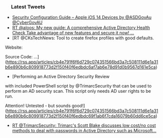 <h3><a href="https://twitter.com/endi24"><img height=16 src="https://upload.wikimedia.org/wikipedia/sco/9/9f/Twitter_bird_logo_2012.svg"></a> Latest Tweets</h3>

<!-- BLOG-POST-LIST:START -->
- [Security Configuration Guide – Apple iOS 14 Devices
by @ASDGovAu @CyberGovAU](https://rss.app/articles/cb4e791f6f6d729c074351566bd3a7c508111d6e1a31b6e890b6c809918773d2f150f40f6edbdc60f4a0627dd9130c9267d26ee1c7)
- [RT @aloos: My new guide: A comprehensive Active Directory Health Check
Take advantage of new features and secure it now!
…](https://rss.app/articles/cb4e791f6f6d729c074351566bd3a7c508111d6e1a31b6e890b6c809918773d2f150f40f6edbdc60f7a46e7dd81c099569d568e5cb)
- [RT @CKsTechNews: Tool to create firefox profiles with good defaults. 

Website:


Source Code:
…](https://rss.app/articles/cb4e791f6f6d729c074351566bd3a7c508111d6e1a31b6e890b6c809918773d2f150f40f6edbdc6af7ab6e78d91d0b9567d161e5ca)
- [Performing an Active Directory Security Review

with included PowerShell script by ⁦@TrimarcSecurity⁩ that can be used to perform an AD security scan. This script only needs AD user rights to be run. 

Attention! Untested - but sounds good!](https://rss.app/articles/cb4e791f6f6d729c074351566bd3a7c508111d6e1a31b6e890b6c809918773d2f150f40f6edbdc69f1ab6f7cda16079b60dd6ce5ca)
- [RT @TrimarcSecurity: Trimarc's Scott Blake discusses low cost/no cost methods to deal with passwords in Active Directory such as Microsoft…](https://rss.app/articles/cb4e791f6f6d729c074351566bd3a7c508111d6e1a31b6e890b6c809918773d2f150f40f6edbdc69f3a66e7fdc12099262dd69e3cb)
<!-- BLOG-POST-LIST:END -->
